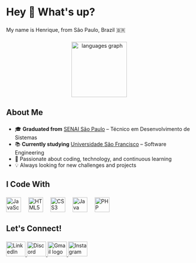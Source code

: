 <h1 align="left">Hey 👋 What's up?</h1>

###

<p align="left">My name is Henrique, from São Paulo, Brazil 🇧🇷</p>

###

<div align="center">
  <img src="https://github-readme-stats.vercel.app/api/top-langs?username=RickinRK&locale=en&hide_title=false&layout=compact&card_width=320&langs_count=5&theme=dracula&hide_border=false&order=2" height="150" alt="languages graph"  />
</div>

###

<h2 align="left">About Me</h2>

###

- 🎓 **Graduated from** [SENAI São Paulo](https://www.sp.senai.br/) – Técnico em Desenvolvimento de Sistemas  
- 📚 **Currently studying** [Universidade São Francisco](https://www.usf.edu.br/) – Software Engineering  
- 🚀 Passionate about coding, technology, and continuous learning  
- 💡 Always looking for new challenges and projects  

###

<h2 align="left">I Code With</h2>

###

<div align="left">
  <img src="https://cdn.jsdelivr.net/gh/devicons/devicon/icons/javascript/javascript-original.svg" height="40" alt="JavaScript logo" />
  <img width="12" />
  <img src="https://cdn.jsdelivr.net/gh/devicons/devicon/icons/html5/html5-original.svg" height="40" alt="HTML5 logo" />
  <img width="12" />
  <img src="https://cdn.jsdelivr.net/gh/devicons/devicon/icons/css3/css3-original.svg" height="40" alt="CSS3 logo" />
  <img width="12" />
  <img src="https://cdn.jsdelivr.net/gh/devicons/devicon/icons/java/java-original.svg" height="40" alt="Java logo" />
  <img width="12" />
  <img src="https://cdn.jsdelivr.net/gh/devicons/devicon/icons/php/php-original.svg" height="40" alt="PHP logo" />
</div>

###

<h2 align="left">Let's Connect!</h2>

###

<div align="left">
  <a href="https://www.linkedin.com/in/henriquepglopes/" target="_blank">
    <img src="https://raw.githubusercontent.com/maurodesouza/profile-readme-generator/master/src/assets/icons/social/linkedin/default.svg" width="52" height="40" alt="LinkedIn logo" />
  </a>
  <a href="https://discord.com/users/rickin01" target="_blank">
    <img src="https://raw.githubusercontent.com/maurodesouza/profile-readme-generator/master/src/assets/icons/social/discord/default.svg" width="52" height="40" alt="Discord logo" />
  </a>
  <a href="mailto:henrilopes2006@gmail.com" target="_blank">
    <img src="https://raw.githubusercontent.com/maurodesouza/profile-readme-generator/master/src/assets/icons/social/gmail/default.svg" width="52" height="40" alt="Gmail logo" />
  </a>
  <a href="https://www.instagram.com/henriquegiacometti/" target="_blank">
    <img src="https://raw.githubusercontent.com/maurodesouza/profile-readme-generator/master/src/assets/icons/social/instagram/default.svg" width="52" height="40" alt="Instagram logo" />
  </a>
</div>
